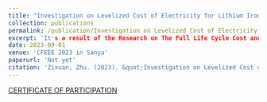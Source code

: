 ```yaml
---
title: "Investigation on Levelized Cost of Electricity for Lithium Iron Phosphate Batteries"
collection: publications
permalink: /publication/Investigation on Levelized Cost of Electricity for Lithium Iron Phosphate Batteries
excerpt: 'It's a result of the Research on The Full Life Cycle Cost and Return Mechanism of New Energy Storage.'
date: 2023-09-01
venue: 'CFEEE 2023 in Sanya'
paperurl: 'Not yet'
citation: 'Zixuan, Zhu. (2023). &quot;Investigation on Levelized Cost of Electricity for Lithium Iron Phosphate Batteries.&quot; <i>CFEEE 2023</i>. CF2345.'
---
```


[CERTIFICATE OF PARTICIPATION](https://ZhuZixuan0809.github.iofiles/CF2345.pdf)
